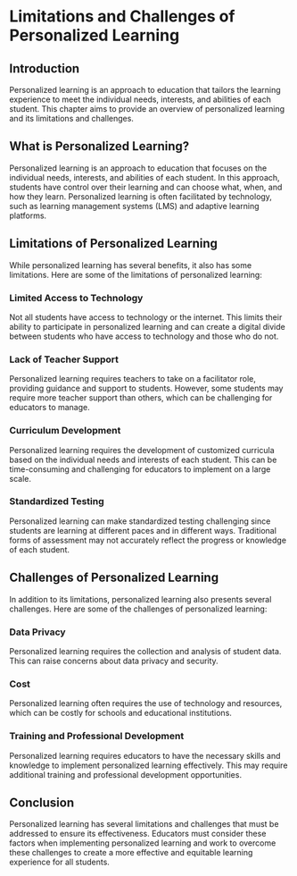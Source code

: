 Limitations and Challenges of Personalized Learning
===================================================================================================

Introduction
------------

Personalized learning is an approach to education that tailors the learning experience to meet the individual needs, interests, and abilities of each student. This chapter aims to provide an overview of personalized learning and its limitations and challenges.

What is Personalized Learning?
------------------------------

Personalized learning is an approach to education that focuses on the individual needs, interests, and abilities of each student. In this approach, students have control over their learning and can choose what, when, and how they learn. Personalized learning is often facilitated by technology, such as learning management systems (LMS) and adaptive learning platforms.

Limitations of Personalized Learning
------------------------------------

While personalized learning has several benefits, it also has some limitations. Here are some of the limitations of personalized learning:

### Limited Access to Technology

Not all students have access to technology or the internet. This limits their ability to participate in personalized learning and can create a digital divide between students who have access to technology and those who do not.

### Lack of Teacher Support

Personalized learning requires teachers to take on a facilitator role, providing guidance and support to students. However, some students may require more teacher support than others, which can be challenging for educators to manage.

### Curriculum Development

Personalized learning requires the development of customized curricula based on the individual needs and interests of each student. This can be time-consuming and challenging for educators to implement on a large scale.

### Standardized Testing

Personalized learning can make standardized testing challenging since students are learning at different paces and in different ways. Traditional forms of assessment may not accurately reflect the progress or knowledge of each student.

Challenges of Personalized Learning
-----------------------------------

In addition to its limitations, personalized learning also presents several challenges. Here are some of the challenges of personalized learning:

### Data Privacy

Personalized learning requires the collection and analysis of student data. This can raise concerns about data privacy and security.

### Cost

Personalized learning often requires the use of technology and resources, which can be costly for schools and educational institutions.

### Training and Professional Development

Personalized learning requires educators to have the necessary skills and knowledge to implement personalized learning effectively. This may require additional training and professional development opportunities.

Conclusion
----------

Personalized learning has several limitations and challenges that must be addressed to ensure its effectiveness. Educators must consider these factors when implementing personalized learning and work to overcome these challenges to create a more effective and equitable learning experience for all students.
